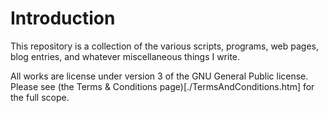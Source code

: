 # Introduction

This repository is a collection of the various scripts, programs, web pages, blog entries, and whatever miscellaneous things I write.  

All works are license under version 3 of the GNU General Public license.  Please see (the Terms & Conditions page)[./TermsAndConditions.htm] for the full scope.
